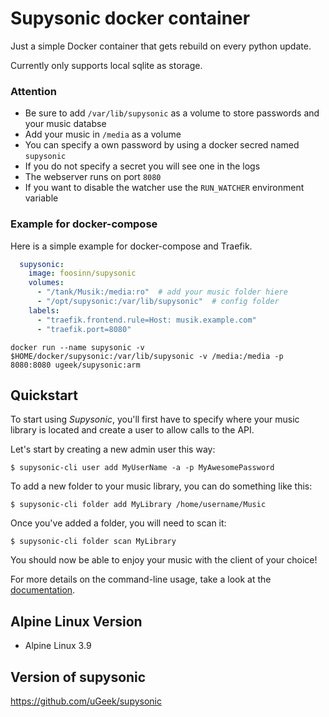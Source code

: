 # Supysonic docker container

Just a simple Docker container that gets rebuild on every python update.

Currently only supports local sqlite as storage.

### Attention

* Be sure to add `/var/lib/supysonic` as a volume to store passwords and your music databse
* Add your music in `/media` as a volume
* You can specify a own password by using a docker secred named `supysonic`
* If you do not specify a secret you will see one in the logs
* The webserver runs on port `8080`
* If you want to disable the watcher use the `RUN_WATCHER` environment variable

### Example for docker-compose

Here is a simple example for docker-compose and Traefik.

```yaml
  supysonic:
    image: foosinn/supysonic
    volumes:
      - "/tank/Musik:/media:ro"  # add your music folder hiere
      - "/opt/supysonic:/var/lib/supysonic"  # config folder
    labels:
      - "traefik.frontend.rule=Host: musik.example.com"
      - "traefik.port=8080"
```


```
docker run --name supysonic -v $HOME/docker/supysonic:/var/lib/supysonic -v /media:/media -p 8080:8080 ugeek/supysonic:arm
```

## Quickstart

To start using _Supysonic_, you'll first have to specify where your music
library is located and create a user to allow calls to the API.

Let's start by creating a new admin user this way:

    $ supysonic-cli user add MyUserName -a -p MyAwesomePassword

To add a new folder to your music library, you can do something like this:

    $ supysonic-cli folder add MyLibrary /home/username/Music

Once you've added a folder, you will need to scan it:

    $ supysonic-cli folder scan MyLibrary

You should now be able to enjoy your music with the client of your choice!

For more details on the command-line usage, take a look at the
[documentation][docs-cli].

[docs-cli]: docs/cli.md

## Alpine Linux Version
- Alpine Linux 3.9 

## Version of supysonic
https://github.com/uGeek/supysonic
